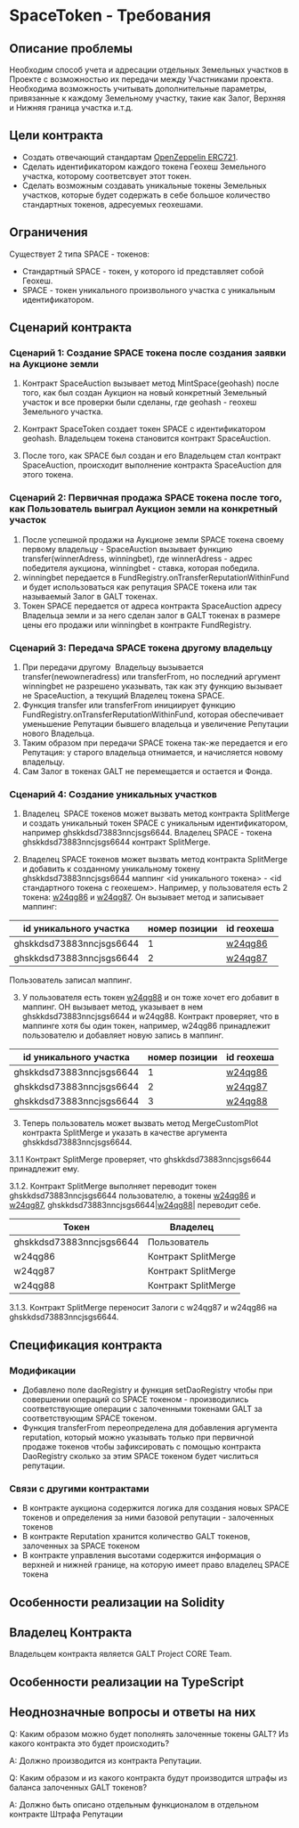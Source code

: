 # SpaceToken - Требования

## Описание проблемы
Необходим способ учета и адресации отдельных Земельных участков в Проекте с возможностью их передачи между Участниками проекта. Необходима возможность учитывать дополнительные параметры, привязанные к каждому Земельному участку, такие как Залог, Верхняя и Нижняя граница участка и.т.д.

## Цели контракта
- Создать отвечающий стандартам [OpenZeppelin ERC721](https://github.com/OpenZeppelin/openzeppelin-solidity/blob/master/contracts/token/ERC721).
- Сделать идентификатором каждого токена Геохеш Земельного участка, которому соответсвует этот токен.
- Сделать возможным создавать уникальные токены Земельных участков, которые будет содержать в себе большое количество стандартных токенов, адресуемых геохешами.

## Ограничения
Существует 2 типа SPACE - токенов:
- Стандартный SPACE - токен, у которого id представляет собой Геохеш.
- SPACE - токен уникального произвольного участка с уникальным идентификатором.

## Сценарий контракта
### Сценарий 1: Создание SPACE токена после создания заявки на Аукционе земли
1. Контракт SpaceAuction вызывает метод MintSpace(geohash) после того, как был создан Аукцион на новый конкретный Земельный участок и все проверки были сделаны, где geohash - геохеш Земельного участка. 

2. Контракт SpaceToken создает токен SPACE с идентификатором geohash. Владельцем токена становится контракт SpaceAuction.
3. После того, как SPACE был создан и его Владельцем стал контракт SpaceAuction, происходит выполнение контракта SpaceAuction для этого токена.
### Сценарий 2: Первичная продажа SPACE токена после того, как Пользователь выиграл Аукцион земли на конкретный участок
1. После успешной продажи на Аукционе земли SPACE токена своему первому владельцу - SpaceAuction вызывает функцию transfer(winnerAdress, winningbet), где winnerAdress - адрес победителя аукциона, winningbet - ставка, которая победила.
2. winningbet передается в FundRegistry.onTransferReputationWithinFund и будет использоваться как репутация SPACE токена или так называемый Залог в GALT токенах.
3. Токен SPACE передается от адреса контракта SpaceAuction адресу Владельца земли и за него сделан залог в GALT токенах в размере цены его продажи или winningbet в контракте FundRegistry.
### Сценарий 3: Передача SPACE токена другому владельцу
1. При передачи другому  Владельцу вызывается transfer(newowneradress) или transferFrom, но последний аргумент winningbet не разрешено указывать, так как эту функцию вызывает не SpaceAuction, а текущий Владелец токена SPACE.
2. Функция transfer или transferFrom инициирует функцию FundRegistry.onTransferReputationWithinFund, которая обеспечивает уменьшение Репутации бывшего владельца и увеличение Репутации нового Владельца.
3. Таким образом при передачи SPACE токена так-же передается и его Репутация: у старого владельца отнимается, и начисляется новому владельцу.
4. Сам Залог в токенах GALT не перемещается и остается и Фонда.

### Сценарий 4: Создание уникальных участков
1. Владелец  SPACE токенов может вызвать метод контракта SplitMerge и создать уникальный токен SPACE с уникальным идентификатором, например ghskkdsd73883nncjsgs6644. Владелец SPACE - токена ghskkdsd73883nncjsgs6644 контракт SplitMerge.

2. Владелец  SPACE токенов может вызвать метод контракта SplitMerge и добавить к созданному уникальному токену ghskkdsd73883nncjsgs6644 маппинг <id уникального токена> - <id стандартного токена с геохешем>.
Например, у пользователя есть 2 токена: [w24qg86](http://explorer.galtproject.io/map/#w24qg86) и [w24qg87](http://explorer.galtproject.io/map/#w24qg87). Он вызывает метод и записывает маппинг:

|id уникального участка|номер позиции|id геохеша|
|------------------|------------|-------|
|ghskkdsd73883nncjsgs6644|1|[w24qg86](http://explorer.galtproject.io/map/#w24qg86)|
|ghskkdsd73883nncjsgs6644|2|[w24qg87](http://explorer.galtproject.io/map/#w24qg87)|

Пользователь записал маппинг.

3. У пользователя есть токен [w24qg88](http://explorer.galtproject.io/map/#w24qg88) и он тоже хочет его добавит в маппинг. ОН вызывает метод, указывает в нем ghskkdsd73883nncjsgs6644 и w24qg88. Контракт проверяет, что в маппинге хотя бы один токен, например, w24qg86 принадлежит пользователю и добавляет новую запись в маппинг.

|id уникального участка|номер позиции|id геохеша|
|------------------|------------|------|
|ghskkdsd73883nncjsgs6644|1|[w24qg86](http://explorer.galtproject.io/map/#w24qg86)|
|ghskkdsd73883nncjsgs6644|2|[w24qg87](http://explorer.galtproject.io/map/#w24qg87)|
|ghskkdsd73883nncjsgs6644|3|[w24qg88](http://explorer.galtproject.io/map/#w24qg88)|

3. Теперь пользователь может вызвать метод MergeCustomPlot контракта SplitMerge и указать в качестве аргумента ghskkdsd73883nncjsgs6644. 

3.1.1 Контракт SplitMerge проверяет, что ghskkdsd73883nncjsgs6644 принадлежит ему.

3.1.2. Контракт SplitMerge выполняет переводит токен ghskkdsd73883nncjsgs6644 пользователю, а токены [w24qg86](http://explorer.galtproject.io/map/#w24qg86) и [w24qg87](http://explorer.galtproject.io/map/#w24qg87), ghskkdsd73883nncjsgs6644|[w24qg88](http://explorer.galtproject.io/map/#w24qg88)| переводит себе.

|Токен|Владелец|
|-----|--------|
|ghskkdsd73883nncjsgs6644|Пользователь|
|w24qg86|Контракт SplitMerge|
|w24qg87|Контракт SplitMerge|
|w24qg88|Контракт SplitMerge|

3.1.3. Контракт SplitMerge переносит Залоги с w24qg87 и w24qg86 на ghskkdsd73883nncjsgs6644.

## Спецификация контракта
### Модификации
- Добавлено поле daoRegistry и функция setDaoRegistry чтобы при совершении операций со SPACE токеном - производились соответствующие операции с залоченными токенами GALT за соответствующим SPACE токеном.
- Функция transferFrom переопределена для добавления аргумента reputation, который можно указывать только при первичной продаже токенов чтобы зафиксировать c помощью контракта DaoRegistry сколько за этим SPACE токеном будет числиться репутации.
### Связи с другими контрактами
- В контракте аукциона содержится логика для создания новых SPACE токенов и определения за ними базовой репутации - залоченных токенов
- В контракте Reputation хранится количество GALT токенов, залоченных за SPACE токеном
- В контракте управления высотами содержится информация о верхней и нижней границе, на которую имеет право владелец SPACE токена

## Особенности реализации на Solidity
## Владелец Контракта
Владельцем контракта является GALT Project CORE Team.

## Особенности реализации на TypeScript

## Неоднозначные вопросы и ответы на них
Q: Каким образом можно будет пополнять залоченные токены GALT? Из какого контракта это будет происходить?

A: Должно производится из контракта Репутации.

Q: Каким образом и из какого контракта будут производится штрафы из баланса залоченных GALT токенов?

A: Должно быть описано отдельным функционалом в отдельном контракте Штрафа Репутации
